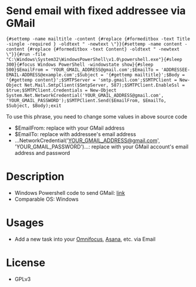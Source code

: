 # Send email with fixed addressee via GMail

    {#settemp -name mailtitle -content {#replace {#formeditbox -text Title -single -required } -oldtext " -newtext \"}}{#settemp -name content -content {#replace {#formeditbox -text Content} -oldtext " -newtext \"}}{#run -file "C:\Windows\System32\WindowsPowerShell\v1.0\powershell.exe"}{#sleep 300}{#focus Windows PowerShell -windowstate show}{#sleep 500}$EmailFrom = 'YOUR_GMAIL_ADDRESS@gmail.com';$EmailTo = 'ADDRESSEE-EMAIL-ADDRESS@example.com';$Subject = '{#gettemp mailtitle}';$Body = '{#gettemp content}';$SMTPServer = 'smtp.gmail.com';$SMTPClient = New-Object Net.Mail.SmtpClient($SmtpServer, 587);$SMTPClient.EnableSsl = $true;$SMTPClient.Credentials = New-Object System.Net.NetworkCredential('YOUR_GMAIL_ADDRESS@gmail.com', 'YOUR_GMAIL_PASSWORD');$SMTPClient.Send($EmailFrom, $EmailTo, $Subject, $Body);exit

To use this phrase, you need to change some values in above source code
 * $EmailFrom: replace with your GMail address
 * $EmailTo: replace with addressee's email address
 * ...NetworkCredential('YOUR_GMAIL_ADDRESS@gmail.com', 'YOUR_GMAIL_PASSWORD')...: replace with your GMail account's email address and password

# Description
 * Windows Powershell code to send GMail: [link](http://www.howtogeek.com/120011/stupid-geek-tricks-how-to-send-email-from-the-command-line-in-windows-without-extra-software/)
 * Comparable OS: Windows 


# Usages
 * Add a new task into your [Omnifocus](https://www.omnigroup.com/omnifocus/), [Asana](https://app.asana.com/), etc. via Email
 

# License
 * GPLv3
